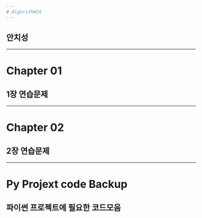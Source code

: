```yaml
---
# Algorithm24
---
```

## 안치성
---
# Chapter 01
## 1장 연습문제
---
# Chapter 02
## 2장 연습문제
---
# Py Projext code Backup
## 파이썬 프로젝트에 필요한 코드모음
